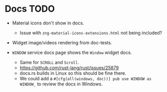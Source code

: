 # Docs TODO

* Material icons don't show in docs.
    - Issue with `zng-material-icons-extensions.html` not being included?
* Widget image/videos rendering from doc-tests.

* `WINDOW` service docs page shows the `Window` widget docs.
    - Same for `SCROLL` and `Scroll`.
    - https://github.com/rust-lang/rust/issues/25879
    - docs.rs builds in Linux so this should be fine there.
    - We could add a `#[cfg(all(windows, doc))] pub use WINDOW as WINDOW_` to review the docs in Windows.